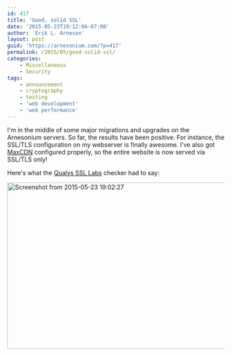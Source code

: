 ```yaml
---
id: 417
title: 'Good, solid SSL'
date: '2015-05-23T19:12:06-07:00'
author: 'Erik L. Arneson'
layout: post
guid: 'https://arnesonium.com/?p=417'
permalink: /2015/05/good-solid-ssl/
categories:
    - Miscellaneous
    - Security
tags:
    - announcement
    - cryptography
    - testing
    - 'web development'
    - 'web performance'
---
```


I'm in the middle of some major migrations and upgrades on the Arnesonium servers. So far, the results have been positive. For instance, the SSL/TLS configuration on my webserver is finally awesome. I've also got <a href="https://www.maxcdn.com/" target="_blank">MaxCDN</a> configured properly, so the entire website is now served via SSL/TLS only!
<!--more-->

Here's what the <a href="https://www.ssllabs.com/ssltest" target="_blank">Qualys SSL Labs</a> checker had to say:

<img src="https://arnesonium.com/wp-content/uploads/2015/05/Screenshot-from-2015-05-23-190227.png" alt="Screenshot from 2015-05-23 19:02:27" width="934" height="384" class="aligncenter size-full wp-image-418" />
